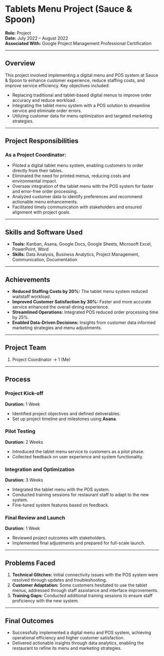 # Tablets Menu Project (Sauce & Spoon)  
**Role:** Project   
**Date:** July 2022 – August 2022  
**Associated With:** Google Project Management Professional Certification 

---

## Overview  
This project involved implementing a digital menu and POS system at Sauce & Spoon to enhance customer experience, reduce staffing costs, and improve service efficiency. Key objectives included:  
- Replacing traditional and tablet-based digital menus to improve order accuracy and reduce workload.  
- Integrating the tablet menu system with a POS solution to streamline service and eliminate order errors.  
- Utilizing customer data for menu optimization and targeted marketing strategies.  

---

## Project Responsibilities  

### As a Project Coordinator:  
- Piloted a digital tablet menu system, enabling customers to order directly from their tables.  
- Eliminated the need for printed menus, reducing costs and environmental impact.  
- Oversaw integration of the tablet menu with the POS system for faster and error-free order processing.  
- Analyzed customer data to identify preferences and recommend actionable menu enhancements.  
- Facilitated timely communication with stakeholders and ensured alignment with project goals.  

---

## Skills and Software Used  
- **Tools:** Kanban, Asana, Google Docs, Google Sheets, Microsoft Excel, PowerPoint, Word  
- **Skills:** Data Analysis, Business Analytics, Project Management, Communication, Documentation  

---

## Achievements  
- **Reduced Staffing Costs by 20%:** The tablet menu system reduced waitstaff workload.  
- **Improved Customer Satisfaction by 30%:** Faster and more accurate service enhanced the overall dining experience.  
- **Streamlined Operations:** Integrated POS reduced order processing time by 25%.  
- **Enabled Data-Driven Decisions:** Insights from customer data informed marketing strategies and menu adjustments.  

---

## Project Team  
1. Project Coordinator → 1 (Me)

---

## Process  

### Project Kick-off  
**Duration:** 1 Week  
- Identified project objectives and defined deliverables.  
- Set up project timeline and milestones using **Asana**.  

### Pilot Testing  
**Duration:** 2 Weeks  
- Introduced the tablet menu service to customers as a pilot phase.  
- Collected feedback on user experience and system functionality.  

### Integration and Optimization  
**Duration:** 3 Weeks  
- Integrated the tablet menu with the POS system.  
- Conducted training sessions for restaurant staff to adapt to the new system.  
- Fine-tuned system features based on feedback.  

### Final Review and Launch  
**Duration:** 1 Week  
- Reviewed project outcomes with stakeholders.  
- Implemented final adjustments and prepared for full-scale launch.  

---

## Problems Faced  

1. **Technical Glitches:** Initial connectivity issues with the POS system were resolved through updates and troubleshooting.  
2. **Customer Adaptation:** Some customers hesitated to use the tablet menus, addressed through staff assistance and interface improvements.  
3. **Training Gaps:** Conducted additional training sessions to ensure staff proficiency with the new system.  

---

## Final Outcomes  
- Successfully implemented a digital menu and POS system, achieving operational efficiency and higher customer satisfaction.  
- Delivered actionable insights through data analytics, enabling the restaurant to refine its menu and marketing strategies.  
